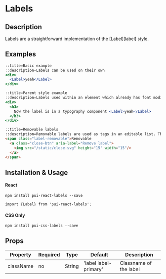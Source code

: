 # Labels

## Description

Labels are a straightforward implementation of the [Label][label] style.

## Examples

```jsx
::title=Basic example
::description=Labels can be used on their own
<div>
  <Label>yeah</Label>
</div>
```

```jsx
::title=Parent style example
::description=Labels used within an element which already has font modifier styles will use the parents' styling. For example:
<div>
  <h3>
    Now the label is in a typography component <Label>yeah</Label>
  </h3>
</div>
```

```html
::title=Removable labels
::description=Removable labels are used as tags in an editable list. The user will either enter text or select content (i.e.: a dropdown item), and it will be styled as a removable label (most likely in a list). Developers who use these labels must implement the close functionality for when the user clicks the close button.
<span class="label-removable">Removable
  <a class="close-btn" aria-label="Remove label">
    <img src="/static/close.svg" height="15" width="15"/>
  </a>
</span>
```

## Installation & Usage

#### React
`npm install pui-react-labels --save`

`import {Label} from 'pui-react-labels';`

#### CSS Only
`npm install pui-css-labels --save`

## Props

Property | Required | Type | Default | Description
---------|----------|------|---------|------------
className | no | String | 'label label-primary' | Classname of the label